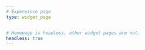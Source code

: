 ```yaml
---
# Expereince page
type: widget_page


# Homepage is headless, other widget pages are not.
headless: true
---
```

